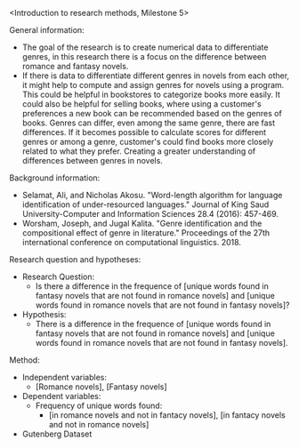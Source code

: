 <Introduction to research methods, Milestone 5>

General information:
- The goal of the research is to create numerical data to differentiate genres, in this research there is a focus on the difference between romance and fantasy novels.
- If there is data to differentiate different genres in novels from each other, it might help to compute and assign genres for novels using a program. This could be helpful in bookstores to categorize books more easily. It could also be helpful for selling books, where using a customer's preferences a new book can be recommended based on the genres of books. Genres can differ, even among the same genre, there are fast differences. If it becomes possible to calculate scores for different genres or among a genre, customer's could find books more closely related to what they prefer. Creating a greater understanding of differences between genres in novels.

Background information:
- Selamat, Ali, and Nicholas Akosu. "Word-length algorithm for language identification of under-resourced languages." Journal of King Saud University-Computer and Information Sciences 28.4 (2016): 457-469.
- Worsham, Joseph, and Jugal Kalita. "Genre identification and the compositional effect of genre in literature." Proceedings of the 27th international conference on computational linguistics. 2018.

Research question and hypotheses:
- Research Question:
  - Is there a difference in the frequence of [unique words found in fantasy novels that are not found in romance novels] and [unique words found in romance novels that are not found in fantasy novels]?
- Hypothesis:
  - There is a difference in the frequence of [unique words found in fantasy novels that are not found in romance novels] and [unique words found in romance novels that are not found in fantasy novels].

Method:
- Independent variables:
  - [Romance novels], [Fantasy novels]
- Dependent variables:
  - Frequency of unique words found:
    - [in romance novels and not in fantacy novels], [in fantacy novels and not in romance novels]
- Gutenberg Dataset
